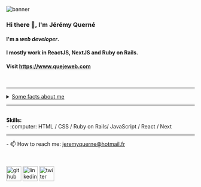 ![banner](https://pilbox.themuse.com/image.png?url=https%3A%2F%2Fassets.themuse.com%2Fuploaded%2Fattachments%2F18595.png%3Fv%3Da520579c81d937c9277f3f3714fcd8f7d6570d12cc80a11772af0fac18269e1c&prog=1&w=780)

### Hi there 👋, I'm **Jérémy Querné**
#### I'm a *web developer*.
#### I mostly work in ReactJS, NextJS and Ruby on Rails.
#### Visit https://www.quejeweb.com
<br />  
<hr>
<details> <summary><U>Some facts about me</U></summary>
<br />  
I started as working as a marine biology lab scientist :ocean: then I've been a substitute teacher :school_satchel:
Now I'm starting over in as a web developer :computer: and I'm loving it! :sparkling_heart:
<br />
I can speak and write in :fr: :uk: :es:
<br />
I'm interested in science (obviously ;) ), science-fiction :alien: and fantasy :scroll: in series, movies and games. 
<br />
I'm also trying to stay fit by sailing and surfing. :surfer:
<br />         
check out my resume (in french for now) https://resume.io/r/jIvNLKj57
</details>
<hr>
<br />  
<strong>Skills:</strong>
<br />  
- :computer: HTML / CSS / Ruby on Rails/ JavaScript / React / Next
<br /> 
<hr>  
<p>- 📫 How to reach me: <a href="mailto:jeremyquerne@hotmail.fr">jeremyquerne@hotmail.fr</a></p>
<br />     

[<img src='https://cdn.jsdelivr.net/npm/simple-icons@3.0.1/icons/github.svg' alt='github' height='40'>](https://github.com/Queje)  [<img src='https://cdn.jsdelivr.net/npm/simple-icons@3.0.1/icons/linkedin.svg' alt='linkedin' height='40'>](https://www.linkedin.com/in/JérémyQuerné/) [<img height='40' src='https://cdn.jsdelivr.net/npm/simple-icons@3.0.1/icons/twitter.svg' alt='twiter'>](https://twitter.com/JeremyQuerne)  
